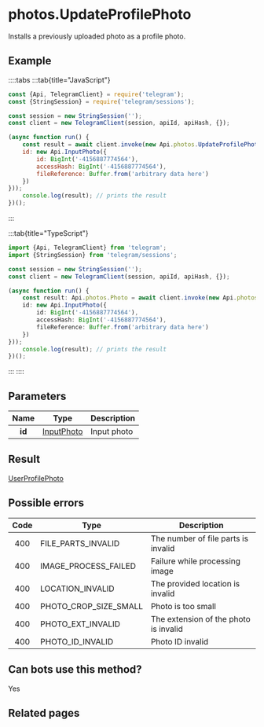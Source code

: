 # photos.UpdateProfilePhoto

Installs a previously uploaded photo as a profile photo.



## Example

::::tabs
:::tab{title="JavaScript"}
```js
const {Api, TelegramClient} = require('telegram');
const {StringSession} = require('telegram/sessions');

const session = new StringSession('');
const client = new TelegramClient(session, apiId, apiHash, {});

(async function run() {
    const result = await client.invoke(new Api.photos.UpdateProfilePhoto({
    id: new Api.InputPhoto({
        id: BigInt('-4156887774564'),
        accessHash: BigInt('-4156887774564'),
        fileReference: Buffer.from('arbitrary data here')
    })
}));
    console.log(result); // prints the result
})();
```
:::

:::tab{title="TypeScript"}
```ts
import {Api, TelegramClient} from 'telegram';
import {StringSession} from 'telegram/sessions';

const session = new StringSession('');
const client = new TelegramClient(session, apiId, apiHash, {});

(async function run() {
    const result: Api.photos.Photo = await client.invoke(new Api.photos.UpdateProfilePhoto({
    id: new Api.InputPhoto({
        id: BigInt('-4156887774564'),
        accessHash: BigInt('-4156887774564'),
        fileReference: Buffer.from('arbitrary data here')
    })
}));
    console.log(result); // prints the result
})();
```
:::
::::



## Parameters

| Name | Type | Description |
| :--: | ---- | ----------- |
| **id** | [InputPhoto](https://core.telegram.org/type/InputPhoto) | Input photo 


## Result

[UserProfilePhoto](https://core.telegram.org/type/UserProfilePhoto)



## Possible errors

| Code | Type | Description |
| :--: | ---- | ----------- |
| 400 | FILE\_PARTS\_INVALID | The number of file parts is invalid 
| 400 | IMAGE\_PROCESS\_FAILED | Failure while processing image 
| 400 | LOCATION\_INVALID | The provided location is invalid 
| 400 | PHOTO\_CROP\_SIZE\_SMALL | Photo is too small 
| 400 | PHOTO\_EXT\_INVALID | The extension of the photo is invalid 
| 400 | PHOTO\_ID\_INVALID | Photo ID invalid 


## Can bots use this method?

Yes

## Related pages


